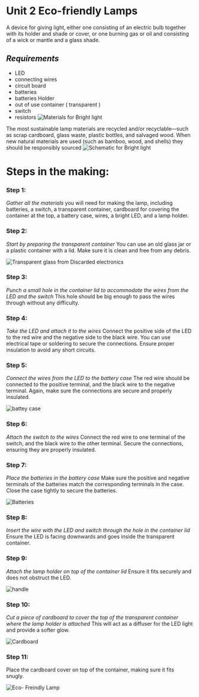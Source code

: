 # Unit 2 Eco-friendly Lamps
A device for giving light, either one consisting of an electric bulb together with its holder and shade or cover, or one burning gas or oil and consisting of a wick or mantle and a glass shade.

## _Requirements_

* LED
* connecting wires
* circuit board
* batteries
* batteries Holder
* out of use container ( transparent )
* switch
* resistors
  ![Materials for Bright light](/images/Bright-light.jpg)

The most sustainable lamp materials are recycled and/or recyclable—such as scrap cardboard, glass waste, plastic bottles, and salvaged wood. When new natural materials are used (such as bamboo, wood, and shells) they should be responsibly sourced ![Schematic for Bright light](/images/laamp.jpg)


# Steps in the making:
### Step 1: 
_Gather all the materials_ you will need for making the lamp, including batteries, a switch, a transparent container, cardboard for covering the container at the top, a battery case, wires, a bright LED, and a lamp holder.

### Step 2: 
_Start by preparing the transparent container_ You can use an old glass jar or a plastic container with a lid. Make sure it is clean and free from any debris.

![Transparent glass from Discarded electronics](/images/Transparent-Glass.jpg)

### Step 3: 
_Punch a small hole in the container lid to accommodate the wires from the LED and the switch_ This hole should be big enough to pass the wires through without any difficulty.

### Step 4: 
_Take the LED and attach it to the wires_ Connect the positive side of the LED to the red wire and the negative side to the black wire. You can use electrical tape or soldering to secure the connections. Ensure proper insulation to avoid any short circuits.

### Step 5: 
_Connect the wires from the LED to the battery case_ The red wire should be connected to the positive terminal, and the black wire to the negative terminal. Again, make sure the connections are secure and properly insulated.

![battey case](/images/Battery-case.jpg)

### Step 6: 
_Attach the switch to the wires_ Connect the red wire to one terminal of the switch, and the black wire to the other terminal. Secure the connections, ensuring they are properly insulated.

### Step 7: 
_Place the batteries in the battery case_ Make sure the positive and negative terminals of the batteries match the corresponding terminals in the case. Close the case tightly to secure the batteries.

![Batteries](/images/Batteries.jpg)

### Step 8: 
_Insert the wire with the LED and switch through the hole in the container lid_ Ensure the LED is facing downwards and goes inside the transparent container.

### Step 9: 
_Attach the lamp holder on top of the container lid_ Ensure it fits securely and does not obstruct the LED.

![handle](/images/Holder.jpg)

### Step 10: 
_Cut a piece of cardboard to cover the top of the transparent container where the lamp holder is attached_ This will act as a diffuser for the LED light and provide a softer glow.

![Cardboard](/images/Card-board.jpg)

### Step 11: 
Place the cardboard cover on top of the container, making sure it fits snugly.

![Eco- Freindly Lamp](/images/Eco-Friendly-lamp.jpg) 
